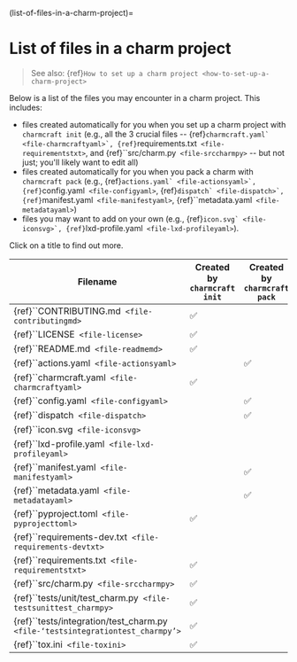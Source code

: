 (list-of-files-in-a-charm-project)=
# List of files in a charm project

> See also: {ref}`How to set up a charm project <how-to-set-up-a-charm-project>`

Below is a list of the files you may encounter in a charm project. This includes:
- files created automatically for you when you set up a charm project with `charmcraft init` (e.g., all the 3 crucial files -- {ref}``charmcraft.yaml` <file-charmcraftyaml>`, {ref}``requirements.txt` <file-requirementstxt>`, and {ref}``src/charm.py` <file-srccharmpy>` -- but not just; you'll likely want to edit all)
- files created automatically for you when you pack a charm with `charmcraft pack` (e.g., {ref}``actions.yaml` <file-actionsyaml>`, {ref}``config.yaml` <file-configyaml>`, {ref}``dispatch` <file-dispatch>`,  {ref}``manifest.yaml` <file-manifestyaml>`, {ref}``metadata.yaml` <file-metadatayaml>`)
- files you may want to add on your own (e.g., {ref}``icon.svg` <file-iconsvg>`, {ref}``lxd-profile.yaml` <file-lxd-profileyaml>`). 

Click on a title to find out more. 

| Filename                                      | Created by <br> `charmcraft init` |  Created by <br> `charmcraft pack` |
|-----------------------------------------------|-----------------------------------|------------------------------------|
| {ref}``CONTRIBUTING.md` <file-contributingmd>`                  | :white_check_mark:                |                                    |
| {ref}``LICENSE` <file-license>`                          | :white_check_mark:                |                                    |
| {ref}``README.md` <file-readmemd>`                        | :white_check_mark:                |              |
| {ref}``actions.yaml` <file-actionsyaml>`                     |                                   |    :white_check_mark:                                |
| {ref}``charmcraft.yaml` <file-charmcraftyaml>`                  | :white_check_mark:                |                                    |
| {ref}``config.yaml` <file-configyaml>`                      |                                   |  :white_check_mark:                |
| {ref}``dispatch` <file-dispatch>`                        |                                   |  :white_check_mark:                |
| {ref}``icon.svg` <file-iconsvg>`                         |                                   |                                    |
| {ref}``lxd-profile.yaml` <file-lxd-profileyaml>`                 |                                   |                                    |
| {ref}``manifest.yaml` <file-manifestyaml>`                    |                                   |  :white_check_mark:                |
| {ref}``metadata.yaml` <file-metadatayaml>`                    |                                   |  :white_check_mark:                |
| {ref}``pyproject.toml` <file-pyprojecttoml>`                  | :white_check_mark:                |                                    |
| {ref}``requirements-dev.txt` <file-requirements-devtxt>`             |                                   |                                    |
| {ref}``requirements.txt` <file-requirementstxt>`                 | :white_check_mark:                |                                    |
| {ref}``src/charm.py` <file-srccharmpy>`                     | :white_check_mark:                |                                    |
| {ref}``tests/unit/test_charm.py` <file-testsunittest_charmpy>`         | :white_check_mark:                |                                    |
| {ref}``tests/integration/test_charm.py` <file-‘testsintegrationtest_charmpy’>` | :white_check_mark:                |                                    |
| {ref}``tox.ini` <file-toxini>`                         | :white_check_mark:                |                                    |




<!--No longer used. Removed with redirects:
| {ref}``run_tests` <4454md>`       |   |   |   |
| {ref}``tests/_init_.py` <4454md>` |   |   |   |
| {ref}``version` <4454md>`         |   |   |   |
|                              |   |   |   |
-->